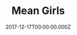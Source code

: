 ---
title: "Mean Girls"
year: 2004
date: 2017-12-17T00:00:00.000Z
permalink: /almanac/movies/2017-12-17-mean-girls/index.html
rating: 3
---